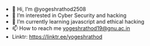 - 👋 Hi, I’m @yogeshrathod2508
- 👀 I’m interested in Cyber Security and hacking
- 🌱 I’m currently learning javascript and ethical hacking
- 📫 How to reach me yogeshrathod19@gnu.ac.in
- Linktr: https://linktr.ee/yogeshrathod
<!-- - 💞️ I’m looking to collaborate on ... -->


<!---
yogeshrathod2508/yogeshrathod2508 is a ✨ special ✨ repository because its `README.md` (this file) appears on your GitHub profile.
You can click the Preview link to take a look at your changes.
--->
